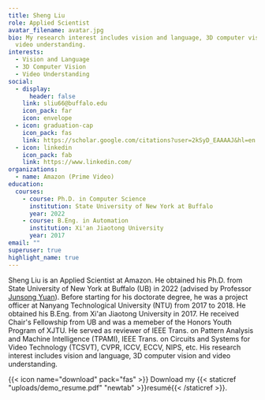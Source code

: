```yaml
---
title: Sheng Liu
role: Applied Scientist
avatar_filename: avatar.jpg
bio: My research interest includes vision and language, 3D computer vision and
  video understanding.
interests:
  - Vision and Language
  - 3D Computer Vision
  - Video Understanding
social:
  - display:
      header: false
    link: sliu66@buffalo.edu
    icon_pack: far
    icon: envelope
  - icon: graduation-cap
    icon_pack: fas
    link: https://scholar.google.com/citations?user=2kSyD_EAAAAJ&hl=en
  - icon: linkedin
    icon_pack: fab
    link: https://www.linkedin.com/
organizations:
  - name: Amazon (Prime Video)
education:
  courses:
    - course: Ph.D. in Computer Science
      institution: State University of New York at Buffalo
      year: 2022
    - course: B.Eng. in Automation
      institution: Xi'an Jiaotong University
      year: 2017
email: ""
superuser: true
highlight_name: true
---
```

Sheng Liu is an Applied Scientist at Amazon. He obtained his Ph.D. from State University of New York at Buffalo (UB) in 2022 (advised by Professor [Junsong Yuan](https://cse.buffalo.edu/~jsyuan/index.html)). Before starting for his doctorate degree, he was a project officer at Nanyang Technological University (NTU) from 2017 to 2018. He obtained his B.Eng. from Xi'an Jiaotong University in 2017. He received Chair's Fellowship from UB and was a memeber of the Honors Youth Program of XJTU. He served as reviewer of IEEE Trans. on Pattern Analysis and Machine Intelligence (TPAMI), IEEE Trans. on Circuits and Systems for Video Technology (TCSVT), CVPR, ICCV, ECCV, NIPS, etc. His research interest includes vision and language, 3D computer vision and video understanding.

{{< icon name="download" pack="fas" >}} Download my {{< staticref "uploads/demo_resume.pdf" "newtab" >}}resumé{{< /staticref >}}.